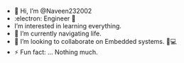 - 👋 Hi, I’m @Naveen232002 
- :electron: Engineer 🤖
- I’m interested in learning everything. 
- 🌱 I’m currently navigating life.
- 💞️ I’m looking to collaborate on Embedded systems. 👀💻
- ⚡ Fun fact: ... Nothing much.

<!---
Naveen232002/Naveen232002 is a ✨ special ✨ repository because its `README.md` (this file) appears on your GitHub profile.
You can click the Preview link to take a look at your changes.
--->

